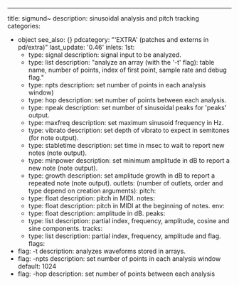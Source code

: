 ---
title: sigmund~
description: sinusoidal analysis and pitch tracking
categories:
- object
see_also: {}
pdcategory: "'EXTRA' (patches and externs in pd/extra)"
last_update: '0.46'
inlets:
  1st:
  - type: signal
    description: signal input to be analyzed.
  - type: list
    description: "analyze an array (with the '-t' flag): table name, number of points, index of first point, sample rate and debug flag."
  - type: npts <float>
    description: set number of points in each analysis window)
  - type: hop <float>
    description: set number of points between each analysis.
  - type: npeak <float>
    description: set number of sinusoidal peaks for 'peaks' output.
  - type: maxfreq <float>
    description: set maximum sinusoid frequency in Hz.
  - type: vibrato <float>
    description: set depth of vibrato to expect in semitones (for note output).
  - type: stabletime <float>
    description: set time in msec to wait to report new notes (note output).
  - type: minpower <float>
    description: set minimum amplitude in dB to report a new note (note output).
  - type: growth <float>
    description: set amplitude growth in dB to report a repeated note (note output).
outlets:
  (number of outlets, order and type depend on creation arguments):
  pitch:
  - type: float
    description: pitch in MIDI.
  notes:
  - type: float
    description: pitch in MIDI at the beginning of notes.
  env:
  - type: float
    description: amplitude in dB.
  peaks:
  - type: list
    description: partial index, frequency, amplitude, cosine and sine components.
  tracks:
  - type: list
    description: partial index, frequency, amplitude and flag.
flags:
- flag: -t
  description: analyzes waveforms stored in arrays.
- flag: -npts <float>
  description: set number of points in each analysis window 
  default: 1024
- flag: -hop <float>
  description: set number of points between each analysis 